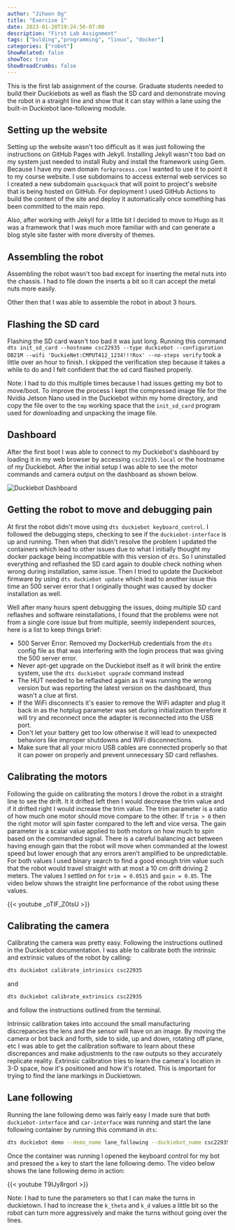 ```yaml
---
author: "Jihoon Og"
title: "Exercise 1"
date: 2023-01-20T19:24:50-07:00
description: "First Lab Assignment"
tags: ["bulding","programming", "linux", "docker"]
categories: ["robot"]
ShowRelated: false
showToc: true
ShowBreadCrumbs: false
---
```

This is the first lab assignment of the course. Graduate students needed to build their Duckiebots as well as flash the SD card and demonstrate moving the robot in a straight line and show that it can stay within a lane using the built-in Duckiebot lane-following module.
## Setting up the website

Setting up the website wasn't too difficult as it was just following the instructions on GitHub Pages with Jekyll.
Installing Jekyll wasn't too bad on my system just needed to install Ruby and install the framework using Gem.
Because I have my own domain `forkprocess.com` I wanted to use it to point it to my course website. I use subdomains to access external web services so I created a new subdomain `quackquack` that will point to project's website that is being hosted on GitHub. For deployment I used GitHub Actions to build the content of the site and deploy it automatically once something has been committed to the main repo.

Also, after working with Jekyll for a little bit I decided to move to Hugo as it was a framework that I was much more familiar with and can generate a blog style site faster with more diversity of themes.

## Assembling the robot

Assembling the robot wasn't too bad except for inserting the metal nuts into the chassis. I had to file down the inserts a bit so it can accept the metal nuts more easily.

Other then that I was able to assemble the robot in about 3 hours.

## Flashing the SD card

Flashing the SD card wasn't too bad it was just long. Running this command `dts init_sd_card --hostname csc22935 --type duckiebot --configuration DB21M --wifi 'DuckieNet:CMPUT412_1234!!!Rox' --no-steps verify` took a little over an hour to finish. I skipped the verification step because it takes a while to do and I felt confident that the sd card flashed properly. 

Note: I had to do this multiple times because I had issues getting my bot to move/boot. To improve the process I kept the compressed image file for the Nvidia Jetson Nano used in the Duckiebot within my home directory, and copy the file over to the `tmp` working space that the `init_sd_card` program used for downloading and unpacking the image file.

## Dashboard

After the first boot I was able to connect to my Duckiebot's dashboard by loading it in my web browser by accessing `csc22935.local` or the hostname of my Duckiebot. After the initial setup I was able to see the motor commands and camera output on the dashboard as shown below.

![Duckiebot Dashboard](https://user-images.githubusercontent.com/25281309/213753468-49cb40f8-4640-4e86-8d48-ab5757ff36db.png)

## Getting the robot to move and debugging pain

At first the robot didn't move using `dts duckiebot keyboard_control`. 
I followed the debugging steps, checking to see if the `duckiebot-interface` is up and running. Then when that didn't resolve the problem I updated the containers which lead to other issues due to what I initially thought my docker package being incompatible with this version of `dts`. So I uninstalled everything and reflashed the SD card again to double check nothing when wrong during installation, same issue. Then I tried to update the Duckiebot firmware by using `dts duckiebot update` which lead to another issue this time an 500 server error that I originally thought was caused by docker installation as well.

Well after many hours spent debugging the issues, doing multiple SD card reflashes and software reinstallations, I found that the problems were not from a single core issue but from multiple, seemly independent sources, here is a list to keep things brief:

- 500 Server Error: Removed my DockerHub credentials from the `dts` config file as that was interfering with the login process that was giving the 500 server error.
- Never apt-get upgrade on the Duckiebot itself as it will brink the entire system, use the `dts duckiebot upgrade` command instead
- The HUT needed to be reflashed again as it was running the wrong version but was reporting the latest version on the dashboard, thus wasn't a clue at first.
- If the WiFi disconnects it's easier to remove the WiFi adapter and plug it back in as the hotplug parameter was set during initialization therefore it will try and reconnect once the adapter is reconnected into the USB port. 
- Don't let your battery get too low otherwise it will lead to unexpected behaviors like improper shutdowns and WiFi disconnections. 
- Make sure that all your micro USB cables are connected properly so that it can power on properly and prevent unnecessary SD card reflashes.

## Calibrating the motors

Following the guide on calibrating the motors I drove the robot in a straight line to see the drift. It it drifted left then I would decrease the trim value and if it drifted right I would increase the trim value.
The trim parameter is a ratio of how much one motor should move compare to the other. If `trim > 0` then the right motor will spin faster compared to the left and vice versa. 
The gain parameter is a scalar value applied to both motors on how much to spin based on the commanded signal. There is a careful balancing act between having enough gain that the robot will move when commanded at the lowest speed but lower enough that any errors aren't amplified to be unpredictable.
For both values I used binary search to find a good enough trim value such that the robot would travel straight with at most a 10 cm drift driving 2 meters. The values I settled on for `trim = 0.0515` and `gain = 0.85`. The video below shows the straight line performance of the robot using these values. 

{{< youtube _oTIF_Z0tsU >}}
## Calibrating the camera

Calibrating the camera was pretty easy. Following the instructions outlined in the Duckiebot documentation. I was able to calibrate both the intrinsic and extrinsic values of the robot by calling:
```bash
dts duckiebot calibrate_intrinsics csc22935
```
and
```bash
dts duckiebot calibrate_extrinsics csc22935 
```
and follow the instructions outlined from the terminal.

Intrinsic calibration takes into accound the small manufacturing discrepancies the lens and the sensor will have on an image. By moving the camera or bot back and forth, side to side, up and down, rotating off plane, etc I was able to get the calibration software to learn about these discrepances and make adjustments to the raw outputs so they accurately replicate reality.
Extrinsic calibration tries to learn the camera's location in 3-D space, how it's positioned and how it's rotated. This is important for trying to find the lane markings in Duckietown.
## Lane following

Running the lane following demo was fairly easy I made sure that both `duckiebot-interface` and `car-interface` was running and start the lane following container by running this command in `dts`:
```bash
dts duckiebot demo --demo_name lane_following --duckiebot_name csc22935 --package_name duckietown_demos
```
Once the container was running I opened the keyboard control for my bot and pressed the `a` key to start the lane following demo. The video below shows the lane following demo in action:

{{< youtube T9IJy8rgorI >}}

Note: I had to tune the parameters so that I can make the turns in duckietown. I had to increase the `k_theta` and `k_d` values a little bit so the robot can turn more aggressively and make the turns without going over the lines.

